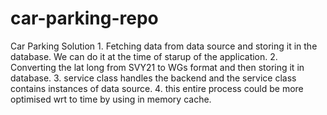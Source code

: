 # car-parking-repo
Car Parking Solution
    1. Fetching data from data source and storing it in the database. We can do it at the time of starup of the application.
    2. Converting the lat long from SVY21 to WGs format and then storing it in database.
    3. service class handles the backend and the service class contains instances of data source.
    4. this entire process could be more optimised wrt to time by using in memory cache.
